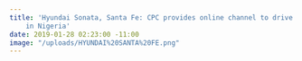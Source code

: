 ```yaml
---
title: 'Hyundai Sonata, Santa Fe: CPC provides online channel to drive recall process
    in Nigeria'
date: 2019-01-28 02:23:00 -11:00
image: "/uploads/HYUNDAI%20SANTA%20FE.png"
---
```


